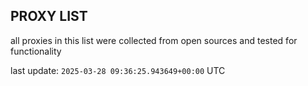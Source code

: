 ## PROXY LIST

all proxies in this list were collected from open sources and tested for functionality

last update: `2025-03-28 09:36:25.943649+00:00` UTC